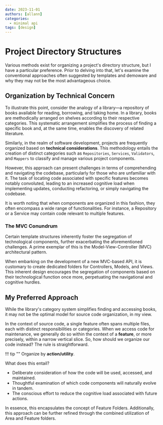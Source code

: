 ```yaml
---
date: 2023-11-01  
authors: [allann]
categories:
  - minimal api
tags: [design]
---
```


# Project Directory Structures

Various methods exist for organizing a project's directory structure, but I have a particular preference. Prior to delving into that, let's examine the conventional approaches often suggested by templates and demoware and why they may not be the most advantageous choice.

<!-- more -->

## Organization by Technical Concern

To illustrate this point, consider the analogy of a library—a repository of books available for reading, borrowing, and taking home. In a library, books are methodically arranged on shelves according to their respective categories. This systematic arrangement simplifies the process of finding a specific book and, at the same time, enables the discovery of related literature.

Similarly, in the realm of software development, projects are frequently organized based on **technical considerations**. This methodology entails the creation of distinct categories such as `Repositories`, `Services`, `Validators`, and `Mappers` to classify and manage various project components.

However, this approach can present challenges in terms of comprehending and navigating the codebase, particularly for those who are unfamiliar with it. The task of locating code associated with specific features becomes notably convoluted, leading to an increased cognitive load when implementing updates, conducting refactoring, or simply navigating the codebase.

It is worth noting that when components are organized in this fashion, they often encompass a wide range of functionalities. For instance, a Repository or a Service may contain code relevant to multiple features.

### The MVC Conundrum

Certain template structures inherently foster the segregation of technological components, further exacerbating the aforementioned challenges. A prime exemplar of this is the Model-View-Controller (MVC) architectural pattern.

When embarking on the development of a new MVC-based API, it is customary to create dedicated folders for Controllers, Models, and Views. This inherent design encourages the segregation of components based on their technological function once more, perpetuating the navigational and cognitive hurdles.

## My Preferred Approach

While the library's category system simplifies finding and accessing books, it may not be the optimal model for source code organization, in my view.

In the context of source code, a single feature often spans multiple files, each with distinct responsibilities or categories. When we access code for maintenance, we generally do so within the context of a **feature**, or more precisely, within a narrow vertical slice. So, how should we organize our code instead? The rule is straightforward.

!!! tip ""
    Organize by **action/utility**.

What does this entail?

- Deliberate consideration of how the code will be used, accessed, and maintained.
- Thoughtful examination of which code components will naturally evolve in tandem.
- The conscious effort to reduce the cognitive load associated with future actions.

In essence, this encapsulates the concept of Feature Folders. Additionally, this approach can be further refined through the combined utilization of Area and Feature folders.
